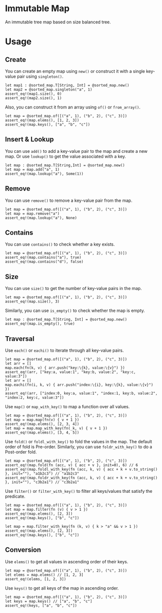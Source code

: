 # Immutable Map

An immutable tree map based on size balanced tree.

# Usage

## Create

You can create an empty map using `new()` or construct it with a single key-value pair using `singleton()`.

```moonbit
let map1 : @sorted_map.T[String, Int] = @sorted_map.new()
let map2 = @sorted_map.singleton("a", 1)
assert_eq!(map1.size(), 0)
assert_eq!(map2.size(), 1)
```

Also, you can construct it from an array using `of()` or `from_array()`.

```moonbit
let map = @sorted_map.of([("a", 1), ("b", 2), ("c", 3)])
assert_eq!(map.elems(), [1, 2, 3])
assert_eq!(map.keys(), ["a", "b", "c"])
```

## Insert & Lookup

You can use `add()` to add a key-value pair to the map and create a new map. Or use `lookup()` to get the value associated with a key.

```moonbit
let map : @sorted_map.T[String,Int] = @sorted_map.new()
let map = map.add("a", 1)
assert_eq!(map.lookup("a"), Some(1))
```

## Remove

You can use `remove()` to remove a key-value pair from the map.

```moonbit
let map = @sorted_map.of([("a", 1), ("b", 2), ("c", 3)])
let map = map.remove("a")
assert_eq!(map.lookup("a"), None)
```

## Contains

You can use `contains()` to check whether a key exists.

```moonbit
let map = @sorted_map.of([("a", 1), ("b", 2), ("c", 3)])
assert_eq!(map.contains("a"), true)
assert_eq!(map.contains("d"), false)
```

## Size

You can use `size()` to get the number of key-value pairs in the map.

```moonbit
let map = @sorted_map.of([("a", 1), ("b", 2), ("c", 3)])
assert_eq!(map.size(), 3)
```

Similarly, you can use `is_empty()` to check whether the map is empty.

```moonbit
let map : @sorted_map.T[String, Int] = @sorted_map.new()
assert_eq!(map.is_empty(), true)
```

## Traversal

Use `each()` or `eachi()` to iterate through all key-value pairs.

```moonbit
let map = @sorted_map.of([("a", 1), ("b", 2), ("c", 3)])
let arr = []
map.each(fn(k, v) { arr.push("key:\{k}, value:\{v}") })
assert_eq!(arr, ["key:a, value:1", "key:b, value:2", "key:c, value:3"])
let arr = []
map.eachi(fn(i, k, v) { arr.push("index:\{i}, key:\{k}, value:\{v}") })
assert_eq!(arr, ["index:0, key:a, value:1", "index:1, key:b, value:2", "index:2, key:c, value:3"])
```

Use `map()` or `map_with_key()` to map a function over all values.

```moonbit
let map = @sorted_map.of([("a", 1), ("b", 2), ("c", 3)])
let map = map.map(fn(v) { v + 1 })
assert_eq!(map.elems(), [2, 3, 4])
let map = map.map_with_key(fn(_k, v) { v + 1 })
assert_eq!(map.elems(), [3, 4, 5])
```

Use `fold()` or `foldl_with_key()` to fold the values in the map. The default order of fold is Pre-order.
Similarly, you can use `foldr_with_key()` to do a Post-order fold.

```moonbit
let map = @sorted_map.of([("a", 1), ("b", 2), ("c", 3)])
assert_eq!(map.fold(fn (acc, v) { acc + v }, init=0), 6) // 6
assert_eq!(map.foldl_with_key(fn (acc, k, v) { acc + k + v.to_string() }, init=""), "a1b2c3") // "a1b2c3"
assert_eq!(map.foldr_with_key(fn (acc, k, v) { acc + k + v.to_string() }, init=""), "c3b2a1") // "c3b2a1"
```

Use `filter()` or `filter_with_key()` to filter all keys/values that satisfy the predicate.

```moonbit
let map = @sorted_map.of([("a", 1), ("b", 2), ("c", 3)])
let map = map.filter(fn (v) { v > 1 })
assert_eq!(map.elems(), [2, 3])
assert_eq!(map.keys(), ["b", "c"])

let map = map.filter_with_key(fn (k, v) { k > "a" && v > 1 })
assert_eq!(map.elems(), [2, 3])
assert_eq!(map.keys(), ["b", "c"])
```

## Conversion

Use `elems()` to get all values in ascending order of their keys.

```moonbit
let map = @sorted_map.of([("a", 1), ("b", 2), ("c", 3)])
let elems = map.elems() // [1, 2, 3]
assert_eq!(elems, [1, 2, 3])
```

Use `keys()` to get all keys of the map in ascending order.

```moonbit
let map = @sorted_map.of([("a", 1), ("b", 2), ("c", 3)])
let keys = map.keys() // ["a", "b", "c"]
assert_eq!(keys, ["a", "b", "c"])
```

